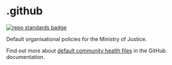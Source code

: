 # .github

[![repo standards badge](https://img.shields.io/badge/dynamic/json?color=blue&flat-square&logo=github&label=MoJ%20Compliant&query=%24.result&url=https%3A%2F%2Foperations-engineering-reports.cloud-platform.service.justice.gov.uk%2Fapi%2Fv1%2Fcompliant_public_repositories%2Fgithub)](https://operations-engineering-reports.cloud-platform.service.justice.gov.uk/public-github-repositories#.github "Link to report")

Default organisational policies for the Ministry of Justice.

Find out more about [default community health files](https://docs.github.com/en/communities/setting-up-your-project-for-healthy-contributions/creating-a-default-community-health-file) in the GitHub documentation.
